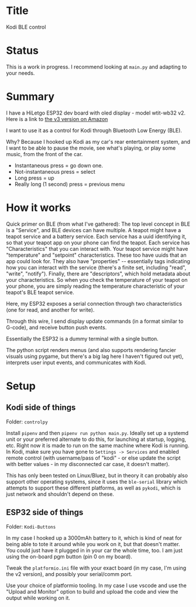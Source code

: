 # Title
Kodi BLE control

# Status
This is a work in progress.  I recommend looking at `main.py` and adapting to your needs.

# Summary
I have a HiLetgo ESP32 dev board with oled display - model wtit-wb32 v2.  Here is a link to [the v3 version on Amazon](https://www.amazon.com/HiLetgo-Display-Bluetooth-Internet-Development/dp/B07DKD79Y9)

I want to use it as a control for Kodi through Bluetooth Low Energy (BLE).

Why?  Because I hooked up Kodi as my car's rear entertainment system, and I want to be able to pause the movie, see what's playing, or play some music, from the front of the car.

- Instantaneous press = go down one.
- Not-instantaneous press = select
- Long press = up
- Really long (1 second) press = previous menu

# How it works
Quick primer on BLE (from what I've gathered): The top level concept in BLE is a "Service", and BLE devices can have multiple.  A teapot might have a teapot service and a battery service.  Each service has a uuid identifying it, so that your teapot app on your phone can find the teapot.  Each service has "Characteristics" that you can interact with.  Your teapot service might have "temperature" and "setpoint" characteristics.  These too have uuids that an app could look for.  They also have "properties" -- essentially tags indicating how you can interact with the service (there's a finite set, including "read", "write", "notify").  Finally, there are "descriptors", which hold metadata about your characteristics.  So when you check the temperature of your teapot on your phone, you are simply reading the temperature characteristic of your teapot's BLE teapot service.

Here, my ESP32 exposes a serial connection through two characteristics (one for read, and another for write).

Through this wire, I send display update commands (in a format similar to G-code), and receive button push events.

Essentially the ESP32 is a dummy terminal with a single button.

The python script renders menus (and also supports rendering fancier visuals using pygame, but there's a big lag here I haven't figured out yet), interprets user input events, and communicates with Kodi.

# Setup
## Kodi side of things
Folder: `controlpy`

Install `pipenv` and then `pipenv run python main.py`.  Ideally set up a systemd unit or your preferred alternate to do this, for launching at startup, logging, etc.  Right now it is made to run on the same machine where Kodi is running.  In Kodi, make sure you have gone to `Settings -> Services` and enabled remote control (with username/pass of "kodi" - or else update the script with better values - in my disconnected car case, it doesn't matter).

This has only been tested on Linux/Bluez, but in theory it can probably also support other operating systems, since it uses the `ble-serial` library which attempts to support these different platforms, as well as `pykodi`, which is just network and shouldn't depend on these.

## ESP32 side of things
Folder: `Kodi-Buttons`

In my case I hooked up a 3000mAh battery to it, which is kind of neat for being able to tote it around while you work on it, but that doesn't matter.  You could just have it plugged in in your car the whole time, too.  I am just using the on-board pgm button (pin 0 on my board).

Tweak the `platformio.ini` file with your exact board (in my case, I'm using the v2 version), and possibly your serial/comm port.

Use your choice of platformio tooling.  In my case I use vscode and use the "Upload and Monitor" option to build and upload the code and view the output while working on it.

